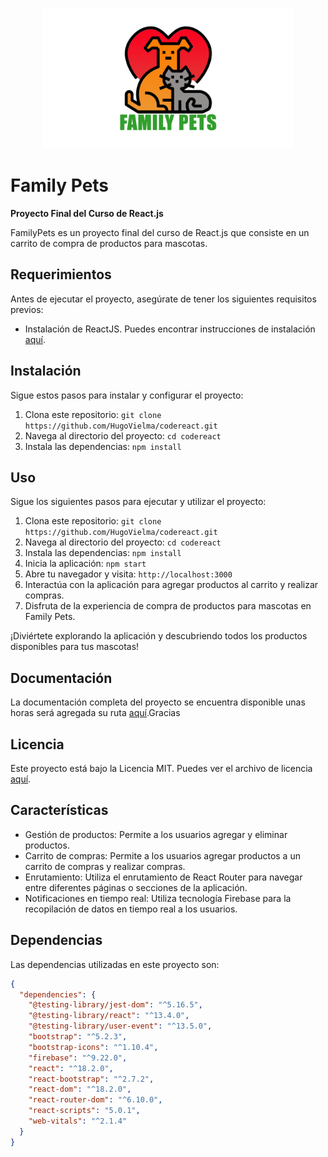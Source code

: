 <p align="center">
  <img src="public/imagenes/editable_Family_Pets2.png" alt="Family Pets" width="400">
</p>

# Family Pets

**Proyecto Final del Curso de React.js**

FamilyPets es un proyecto final del curso de React.js que consiste en un carrito de compra de productos para mascotas.

## Requerimientos

Antes de ejecutar el proyecto, asegúrate de tener los siguientes requisitos previos:

- Instalación de ReactJS. Puedes encontrar instrucciones de instalación [aquí](https://reactjs.org/).

## Instalación

Sigue estos pasos para instalar y configurar el proyecto:

1. Clona este repositorio: `git clone https://github.com/HugoVielma/codereact.git`
2. Navega al directorio del proyecto: `cd codereact`
3. Instala las dependencias: `npm install`

## Uso

Sigue los siguientes pasos para ejecutar y utilizar el proyecto:

1. Clona este repositorio: `git clone https://github.com/HugoVielma/codereact.git`
2. Navega al directorio del proyecto: `cd codereact`
3. Instala las dependencias: `npm install`
4. Inicia la aplicación: `npm start`
5. Abre tu navegador y visita: `http://localhost:3000`
6. Interactúa con la aplicación para agregar productos al carrito y realizar compras.
7. Disfruta de la experiencia de compra de productos para mascotas en Family Pets.

¡Diviértete explorando la aplicación y descubriendo todos los productos disponibles para tus mascotas!


## Documentación

La documentación completa del proyecto se encuentra disponible unas horas será agregada su ruta [aquí](https://example.com).Gracias 

## Licencia

Este proyecto está bajo la Licencia MIT. Puedes ver el archivo de licencia [aquí](LICENSE).

## Características

- Gestión de productos: Permite a los usuarios agregar y eliminar productos.
- Carrito de compras: Permite a los usuarios agregar productos a un carrito de compras y realizar compras.
- Enrutamiento: Utiliza el enrutamiento de React Router para navegar entre diferentes páginas o secciones de la aplicación.
- Notificaciones en tiempo real: Utiliza tecnología Firebase para la recopilación de datos en tiempo real a los usuarios.

## Dependencias

Las dependencias utilizadas en este proyecto son:

```json
{
  "dependencies": {
    "@testing-library/jest-dom": "^5.16.5",
    "@testing-library/react": "^13.4.0",
    "@testing-library/user-event": "^13.5.0",
    "bootstrap": "^5.2.3",
    "bootstrap-icons": "^1.10.4",
    "firebase": "^9.22.0",
    "react": "^18.2.0",
    "react-bootstrap": "^2.7.2",
    "react-dom": "^18.2.0",
    "react-router-dom": "^6.10.0",
    "react-scripts": "5.0.1",
    "web-vitals": "^2.1.4"
  }
}

